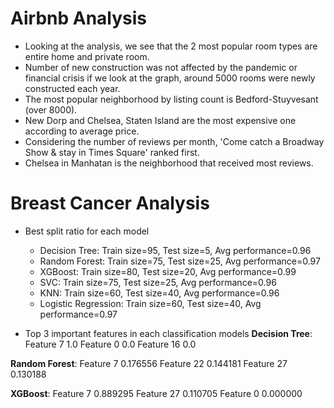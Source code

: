 # Airbnb Analysis
- Looking at the analysis, we see that the 2 most popular room types are entire home and private room.
- Number of new construction was not affected by the pandemic or financial crisis if we look at the graph, around 5000 rooms were newly constructed each year.
- The most popular neighborhood by listing count is Bedford-Stuyvesant (over 8000).
- New Dorp and Chelsea, Staten Island are the most expensive one according to average price.
- Considering the number of reviews per month, 'Come catch a Broadway Show & stay in Times Square' ranked first.
- Chelsea in Manhatan is the neighborhood that received most reviews.

# Breast Cancer Analysis
- Best split ratio for each model
    - Decision Tree: Train size=95, Test size=5, Avg performance=0.96
    - Random Forest: Train size=75, Test size=25, Avg performance=0.97
    - XGBoost: Train size=80, Test size=20, Avg performance=0.99
    - SVC: Train size=75, Test size=25, Avg performance=0.96
    - KNN: Train size=60, Test size=40, Avg performance=0.96
    - Logistic Regression: Train size=60, Test size=40, Avg performance=0.97 

- Top 3 important features in each classification models
**Decision Tree**:
Feature 7     1.0
Feature 0     0.0
Feature 16    0.0

**Random Forest**:
Feature 7     0.176556
Feature 22    0.144181
Feature 27    0.130188

**XGBoost**:
Feature 7     0.889295
Feature 27    0.110705
Feature 0     0.000000
